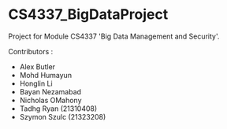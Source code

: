 # CS4337_BigDataProject
Project for Module CS4337 'Big Data Management and Security'. 

Contributors :
  -  Alex Butler 
  -  Mohd Humayun
  -  Honglin Li
  -  Bayan Nezamabad
  -  Nicholas OMahony
  -  Tadhg Ryan (21310408)
  -  Szymon Szulc (21323208)
